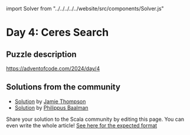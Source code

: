 import Solver from "../../../../../website/src/components/Solver.js"

# Day 4: Ceres Search

## Puzzle description

https://adventofcode.com/2024/day/4

## Solutions from the community
- [Solution](https://github.com/bishabosha/advent-of-code-2024/blob/main/2024-day04.scala) by [Jamie Thompson](https://github.com/bishabosha)
- [Solution](https://github.com/Philippus/adventofcode/blob/main/src/main/scala/adventofcode2024/Day04.scala) by [Philippus Baalman](https://github.com/philippus)

Share your solution to the Scala community by editing this page.
You can even write the whole article! [See here for the expected format](https://github.com/scalacenter/scala-advent-of-code/discussions/424)
